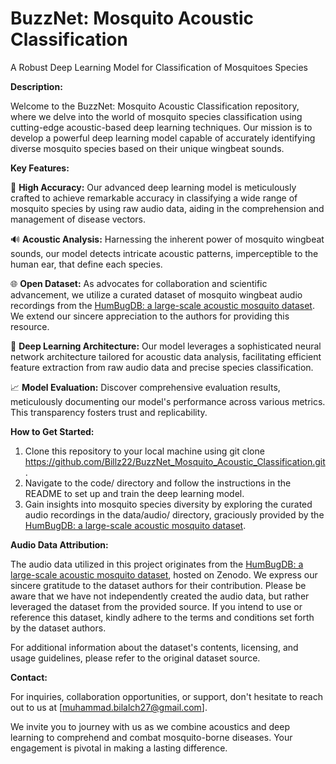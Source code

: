 # BuzzNet: Mosquito Acoustic Classification
A Robust Deep Learning Model for Classification of Mosquitoes Species

**Description:**

Welcome to the BuzzNet: Mosquito Acoustic Classification repository, where we delve into the world of mosquito species classification using cutting-edge acoustic-based deep learning techniques. Our mission is to develop a powerful deep learning model capable of accurately identifying diverse mosquito species based on their unique wingbeat sounds.


**Key Features:**

🦟 **High Accuracy:** Our advanced deep learning model is meticulously crafted to achieve remarkable accuracy in classifying a wide range of mosquito species by using raw audio data, aiding in the comprehension and management of disease vectors.

🔊 **Acoustic Analysis:** Harnessing the inherent power of mosquito wingbeat sounds, our model detects intricate acoustic patterns, imperceptible to the human ear, that define each species.

🌐 **Open Dataset:** As advocates for collaboration and scientific advancement, we utilize a curated dataset of mosquito wingbeat audio recordings from the [HumBugDB: a large-scale acoustic mosquito dataset](https://zenodo.org/record/4904800). We extend our sincere appreciation to the authors for providing this resource.

🧠 **Deep Learning Architecture:** Our model leverages a sophisticated neural network architecture tailored for acoustic data analysis, facilitating efficient feature extraction from raw audio data and precise species classification.

📈 **Model Evaluation:** Discover comprehensive evaluation results, meticulously documenting our model's performance across various metrics. This transparency fosters trust and replicability.


**How to Get Started:**

1.  Clone this repository to your local machine using git clone https://github.com/Billz22/BuzzNet_Mosquito_Acoustic_Classification.git.
2.  Navigate to the code/ directory and follow the instructions in the README to set up and train the deep learning model.
3.  Gain insights into mosquito species diversity by exploring the curated audio recordings in the data/audio/ directory, graciously provided by the [HumBugDB: a large-scale acoustic mosquito dataset](https://zenodo.org/record/4904800).


**Audio Data Attribution:**

The audio data utilized in this project originates from the [HumBugDB: a large-scale acoustic mosquito dataset](https://zenodo.org/record/4904800), hosted on Zenodo. We express our sincere gratitude to the dataset authors for their contribution. Please be aware that we have not independently created the audio data, but rather leveraged the dataset from the provided source. If you intend to use or reference this dataset, kindly adhere to the terms and conditions set forth by the dataset authors.

For additional information about the dataset's contents, licensing, and usage guidelines, please refer to the original dataset source.


**Contact:**

For inquiries, collaboration opportunities, or support, don't hesitate to reach out to us at [muhammad.bilalch27@gmail.com].

We invite you to journey with us as we combine acoustics and deep learning to comprehend and combat mosquito-borne diseases. Your engagement is pivotal in making a lasting difference.
